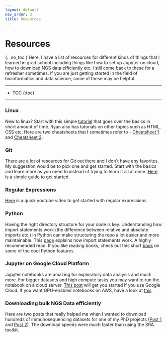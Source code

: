 ```yaml
---
layout: default 
nav_order: 3
title: Resources 
---
```

# Resources
{: .no_toc }
Here, I have a list of resources for different kinds of things that I learned in grad school including things like how to set up Jupyter on cloud, how to download NGS data efficiently etc. I still come back to these for a refresher sometimes. If you are just getting started in the field of bioinformatics and data science, some of these may be helpful.

---
- TOC
{:toc}
---


### Linux
New to linux? Start with this simple [tutorial](https://ryanstutorials.net/linuxtutorial/) that goes over the basics in short amount of time. Ryan also has tutorials on other topics such as HTML, CSS etc.  Here are two cheatsheets that I sometimes refer to - [Cheatsheet 1](https://wiki.bits.vib.be/index.php/Linux_Beginner%27s_Shell_Cheat_page) and [Cheatsheet 2](https://wiki.bits.vib.be/index.php/The_practical_command_line_cheat_sheet). 

### Git 
There are a lot of resources for Git out there and I don't have any favorites. My suggestion would be to pick one and get started. Start with the 
basics and learn more as you need to instead of trying to learn it all at once. 
[Here](https://kbroman.org/github_tutorial/) is a simple guide to get started.  

### Regular Expressions
[Here](https://www.youtube.com/watch?v=DRR9fOXkfRE&feature=youtu.be) is a quick youtube video to get started with regular expressions. 


### Python 
Having the right directory structure for your code is key. Understanding how import statements work (the difference between relative and absolute imports etc.) in Python can make structuring the repo a lot easier and more maintainable. This [page](https://chrisyeh96.github.io/2017/08/08/definitive-guide-python-imports.html) explains how import statements work. A highly recommended read. If you like reading books, check out this short [book](https://www.amazon.com/Python-Tricks-Buffet-Awesome-Features-ebook/dp/B0785Q7GSY) on some of the cool Python features. 


### Jupyter on Google Cloud Platform  
Jupyter notebooks are amazing for exploratory data analysis and much more. For bigger datasets and high compute tasks you may want to run the notebook on a cloud server. [This post](https://jeffdelaney.me/blog/running-jupyter-notebook-google-cloud-platform/) will get you started if you use Google Cloud. If you want GPU-enabled notebooks on AWS, have a look at [this](https://course.fast.ai/start_aws).

### Downloading bulk NGS Data efficiently
Here are two posts that really helped me when I wanted to download hundreds of immunosequencing datasets for one of my PhD projects ([Post 1](https://www.michaelgerth.net/news--blog/how-to-efficiently-bulk-download-ngs-data-from-sequence-read-databases) and [Post 2](https://www.biostars.org/p/325010/)). The download speeds were much faster than using the SRA toolkit. 
